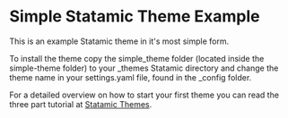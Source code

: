 Simple Statamic Theme Example
=============================

This is an example Statamic theme in it's most simple form. 

To install the theme copy the simple_theme folder (located inside the simple-theme folder) to your _themes Statamic directory and change the theme name in your settings.yaml file, found in the _config folder.

For a detailed overview on how to start your first theme you can read the three part tutorial at [Statamic Themes](http://www.garethredfern.com/articles/building-your-first-statamic-theme-part-one).
